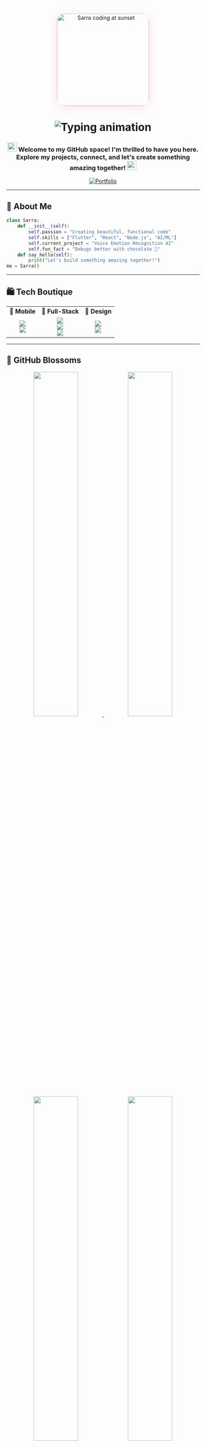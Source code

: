 <div align="center">
  <img height="240" src="https://i.postimg.cc/7YzGnsXw/code-pc-with-sunset.gif" alt="Sarra coding at sunset" style="border-radius: 18px; box-shadow: 0 4px 24px #ff9eb555;" />
</div>

<h1 align="center">
  <img src="https://readme-typing-svg.demolab.com?font=Fira+Code&size=30&duration=4000&pause=1000&color=FF9EB5&center=true&vCenter=true&width=500&lines=🌸+Hello%2C+I'm+Sarra;💻+Full-Stack+Developer;🎀+UI%2FUX+Enthusiast;✨+Turning+Ideas+Into+Reality" alt="Typing animation" />
</h1>

<div align="center">

  <!-- 🌷 Greeting Message -->
  <h3>
    <img src="https://em-content.zobj.net/source/microsoft-teams/363/sparkles_2728.png" width="24" /> 
    Welcome to my GitHub space! I'm thrilled to have you here. Explore my projects, connect, and let's create something amazing together!
    <img src="https://em-content.zobj.net/source/microsoft-teams/363/sparkles_2728.png" width="24" />
  </h3>

  <a href="https://sarra-zerguerras-portfolio.vercel.app/" target="_blank">
    <img src="https://img.shields.io/badge/My%20Portfolio-FF9EB5?style=for-the-badge&logo=vercel&logoColor=white" alt="Portfolio" />
  </a>
</div>

---

## 💝 About Me

```python
class Sarra:
    def __init__(self):
        self.passion = "Creating beautiful, functional code"
        self.skills = ["Flutter", "React", "Node.js", "AI/ML"]
        self.current_project = "Voice Emotion Recognition AI"
        self.fun_fact = "Debugs better with chocolate 🍫"
    def say_hello(self):
        print("Let's build something amazing together!")
me = Sarra()
```

---

## 🛍️ Tech Boutique

<div align="center">

<table>
  <tr>
    <td align="center"><b>📱 Mobile</b></td>
    <td align="center"><b>🌸 Full-Stack</b></td>
    <td align="center"><b>🎀 Design</b></td>
  </tr>
  <tr>
    <td align="center">
      <img src="https://img.shields.io/badge/Flutter-FF9EB5?style=for-the-badge&logo=flutter&logoColor=white" /><br>
      <img src="https://img.shields.io/badge/Dart-8ED3B2?style=for-the-badge&logo=dart&logoColor=white" />
    </td>
    <td align="center">
      <img src="https://img.shields.io/badge/React-FFC0CB?style=for-the-badge&logo=react&logoColor=61DAFB" /><br>
      <img src="https://img.shields.io/badge/Node.js-8ED3B2?style=for-the-badge&logo=node.js&logoColor=white" /><br>
      <img src="https://img.shields.io/badge/Spring-FF9EB5?style=for-the-badge&logo=spring&logoColor=white" />
    </td>
    <td align="center">
      <img src="https://img.shields.io/badge/Figma-FF9EB5?style=for-the-badge&logo=figma&logoColor=white" /><br>
      <img src="https://img.shields.io/badge/Canva-8ED3B2?style=for-the-badge&logo=canva&logoColor=white" />
    </td>
  </tr>
</table>

</div>

---

## 🌸 GitHub Blossoms

<div align="center">
  <a href="https://github.com/sarrazer24">
    <img src="https://github-readme-stats.vercel.app/api?username=sarrazer24&show_icons=true&count_private=true&theme=dracula&bg_color=FFE6EE&hide_border=true&title_color=8B5FBF&icon_color=FF9EB5&text_color=8B5FBF" width="48%" />
    <img src="https://github-readme-stats.vercel.app/api/top-langs/?username=sarrazer24&layout=compact&theme=dracula&bg_color=FFE6EE&hide_border=true&title_color=8B5FBF&text_color=8B5FBF" width="48%" />
  </a>
</div>
<br>
<div align="center">
  <img src="https://github-readme-streak-stats.herokuapp.com/?user=sarrazer24&theme=dracula&background=FFE6EE&hide_border=true&stroke=8B5FBF&ring=FF9EB5&fire=FF9EB5&currStreakNum=8B5FBF" width="48%" />
  <img src="https://github-profile-trophy.vercel.app/?username=sarrazer24&theme=dracula&margin-w=15&no-bg=true&no-frame=true&title=Stars,Commit,Issues,PullRequest,Repositories" width="48%" />
</div>

---

## 💌 Let's Chat

<div align="center">
  <a href="https://linkedin.com/in/sarra-zerguerras-1b0978195">
    <img src="https://img.shields.io/badge/LinkedIn-8ED3B2?style=for-the-badge&logo=linkedin&logoColor=white" />
  </a>
  <a href="https://instagram.com/sarra.zerguerras">
    <img src="https://img.shields.io/badge/Instagram-FF9EB5?style=for-the-badge&logo=instagram&logoColor=white" />
  </a>
  <a href="mailto:ks.zerguerras@esi-sba.dz">
    <img src="https://img.shields.io/badge/Email-8B5FBF?style=for-the-badge&logo=gmail&logoColor=white" />
  </a>
</div>

---

<div align="center">
  <img src="https://profile-counter.glitch.me/sarrazer24/count.svg" alt="Visitor counter" />
</div>

<p align="center">
  <i>✨ "She coded her dreams into
